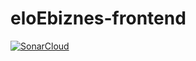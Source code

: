 # eloEbiznes-frontend
[![SonarCloud](https://sonarcloud.io/images/project_badges/sonarcloud-white.svg)](https://sonarcloud.io/dashboard?id=Kris454_eloEbiznes-frontend)
